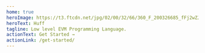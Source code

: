 ```yaml
---
home: true
heroImage: https://t3.ftcdn.net/jpg/02/00/32/66/360_F_200326685_fFj2wZJBgrPYrDFc276ZUcMbqb4qsCpO.jpg
heroText: Huff
tagline: Low level EVM Programming Language.
actionText: Get Started →
actionLink: /get-started/
---
```

